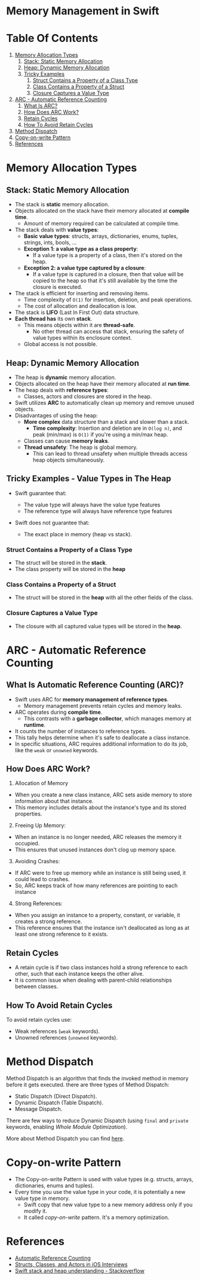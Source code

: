 # Memory Management in Swift

# Table Of Contents

1. [Memory Allocation Types](#memory_allocation)
    1. [Stack: Static Memory Allocation](#stack)
    1. [Heap: Dynamic Memory Allocation](#heap)
    1. [Tricky Examples](#memory_allocation_examples)
        1. [Struct Contains a Property of a Class Type](#struct_with_class)
        1. [Class Contains a Property of a Struct](#class_with_struct)
        1. [Closure Captures a Value Type](#closure_with_value_type)
1. [ARC - Automatic Reference Counting](#arc)
    1. [What Is ARC?](#what_is_arc)
    1. [How Does ARC Work?](#arc_works)
    1. [Retain Cycles](#retain_cycles)
    1. [How To Avoid Retain Cycles](#avoid_retain_cycles)
1. [Method Dispatch](#method_dispatch)
1. [Copy-on-write Pattern](#copy_on_write)
1. [References](#references)

# Memory Allocation Types <a name="memory_allocation"></a>

## Stack: Static Memory Allocation <a name="stack"></a>

- The stack is **static** memory allocation.
- Objects allocated on the stack have their memory allocated at **compile time**.
    - Amount of memory required can be calculated at compile time.
- The stack deals with **value types**:
    - **Basic value types**: structs, arrays, dictionaries, enums, tuples, strings, ints, bools, ...
    - **Exception 1: a value type as a class property**: 
        - If a value type is a property of a class, then it's stored on the heap.
    - **Exception 2: a value type captured by a closure**: 
        - If a value type is captured in a closure, then that value will be copied to the heap so that it's still available by the time the closure is executed.
- The stack is efficient for inserting and removing items.
    - Time complexity of `O(1)` for insertion, deletion, and peak operations.
    - The cost of allocation and deallocation is low.
- The stack is **LIFO** (Last In First Out) data structure.
- **Each thread has** its own **stack**.
    - This means objects within it are **thread-safe**.
        - No other thread can access that stack, ensuring the safety of value types within its enclosure context.
    - Global access is not possible.

## Heap: Dynamic Memory Allocation <a name="heap"></a>

- The heap is **dynamic** memory allocation.
- Objects allocated on the heap have their memory allocated at **run time**.
- The heap deals with **reference types**:
    - Classes, actors and closures are stored in the heap.
- Swift utilizes **ARC** to automatically clean up memory and remove unused objects.
- Disadvantages of using the heap:
    - **More complex** data structure than a stack and slower than a stack.
        - **Time complexity**: Insertion and deletion are in `O(log n)`, and peak (min/max) is `O(1)` if you're using a min/max heap.
    - Classes can cause **memory leaks**.
    - **Thread unsafety**: The heap is global memory.
        - This can lead to thread unsafety when multiple threads access heap objects simultaneously.

## Tricky Examples - Value Types in The Heap <a name="memory_allocation_examples"></a>

- Swift guarantee that:
    - The value type will always have the value type features
    - The reference type will always have reference type features

- Swift does not guarantee that:
    - The exact place in memory (heap vs stack).

### Struct Contains a Property of a Class Type <a name="struct_with_class"></a>

- The struct will be stored in the **stack**.
- The class property will be stored in the **heap**

### Class Contains a Property of a Struct <a name="class_with_struct"></a>

- The struct will be stored in the **heap** with all the other fields of the class.

### Closure Captures a Value Type <a name="closure_with_value_type"></a>

- The closure with all captured value types will be stored in the **heap**.

# ARC - Automatic Reference Counting <a name="arc"></a>

## What Is Automatic Reference Counting (ARC)? <a name="what_is_arc"></a>

- Swift uses ARC for **memory management of reference types**.
  - Memory management prevents retain cycles and memory leaks.
- ARC operates during **compile time**.
  - This contrasts with a **garbage collector**, which manages memory at **runtime**.
- It counts the number of instances to reference types.
- This tally helps determine when it's safe to deallocate a class instance.
- In specific situations, ARC requires additional information to do its job, like the `weak` or `unowned` keywords.

## How Does ARC Work? <a name="arc_works"></a>

1. Allocation of Memory
- When you create a new class instance, ARC sets aside memory to store information about that instance. 
- This memory includes details about the instance's type and its stored properties.

2. Freeing Up Memory: 
- When an instance is no longer needed, ARC releases the memory it occupied. 
- This ensures that unused instances don't clog up memory space.

3. Avoiding Crashes: 
- If ARC were to free up memory while an instance is still being used, it could lead to crashes. 
- So, ARC keeps track of how many references are pointing to each instance

4. Strong References: 
- When you assign an instance to a property, constant, or variable, it creates a strong reference. 
- This reference ensures that the instance isn't deallocated as long as at least one strong reference to it exists.

## Retain Cycles <a name="retain_cycles"></a>

- A retain cycle is if two class instances hold a strong reference to each other, such that each instance keeps the other alive.
- It is common issue when dealing with parent-child relationships between classes.

## How To Avoid Retain Cycles <a name="avoid_retain_cycles"></a>

To avoid retain cycles use:
- Weak references (`weak` keywords).
- Unowned references (`unowned` keywords).

# Method Dispatch <a name="method_dispatch"></a>

Method Dispatch is an algorithm that finds the invoked method in memory before it gets executed. there are three types of Method Dispatch:
- Static Dispatch (Direct Dispatch).
- Dynamic Dispatch (Table Dispatch).
- Message Dispatch.

There are few ways to reduce Dynamic Dispatch (using `final` and `private` keywords, enabling *Whole Module Optimization*).

More about Method Dispatch you can find <a href="../Method Dispatch in Swift/Method Dispatch in Swift.md">here</a>.

# Copy-on-write Pattern <a name="copy_on_write"></a>

- The Copy-on-write Pattern is used with value types (e.g. structs, arrays, dictionaries, enums and tuples).
- Every time you use the value type in your code, it is potentially a new value type in memory.
    - Swift copy that new value type to a new memory address only if you modify it.
    - It called *copy-on-write* pattern. It's a memory optimization.

# References <a name="references"></a>

- [Automatic Reference Counting](https://docs.swift.org/swift-book/documentation/the-swift-programming-language/automaticreferencecounting/)
- [Structs, Classes, and Actors in iOS Interviews](https://holyswift.app/structs-classes-and-actors-in-ios-interviews/)
- [Swift stack and heap understanding - Stackoverflow](https://stackoverflow.com/a/42453109/1136128)
